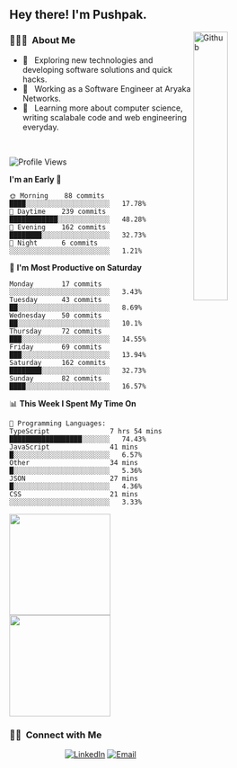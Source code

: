 <h2> Hey there! I'm Pushpak.</h2>

<img width="35%" align="right" alt="Github" src="https://user-images.githubusercontent.com/48678280/88862734-4903af80-d201-11ea-968b-9c939d88a37c.gif" />

<h3> 👨🏻‍💻 &nbsp;About Me </h3>

- 🤔 &nbsp; Exploring new technologies and developing software solutions and quick hacks.
- 💼 &nbsp; Working as a Software Engineer at Aryaka Networks.
- 🌱 &nbsp; Learning more about computer science, writing scalabale code and web engineering everyday.

<!-- <h3> 🛠 &nbsp;Tech Stack</h3> -->

<!-- - 🌐 &nbsp;
  ![JavaScript](https://img.shields.io/badge/-JavaScript-333333?style=flat&logo=javascript)
  ![React](https://img.shields.io/badge/-React-333333?style=flat&logo=react)
  ![Vue](https://img.shields.io/badge/-Vue-333333?style=flat&logo=vue,js)
  ![Node.js](https://img.shields.io/badge/-Node.js-333333?style=flat&logo=node.js) -->
  
<!-- - 💻 &nbsp;
  ![Java](https://img.shields.io/badge/-Java-333333?style=flat&logo=Java&logoColor=007396)
- 🛢 &nbsp;
  ![MySQL](https://img.shields.io/badge/-MySQL-333333?style=flat&logo=mysql)
- ⚙️ &nbsp;
  ![Git](https://img.shields.io/badge/-Git-333333?style=flat&logo=git)
- 🔧 &nbsp;
  ![Visual Studio Code](https://img.shields.io/badge/-Visual%20Studio%20Code-333333?style=flat&logo=visual-studio-code&logoColor=007ACC)
  ![Eclipse](https://img.shields.io/badge/-Eclipse-333333?style=flat&logo=eclipse-ide&logoColor=2C2255) -->

<br/>

<!--START_SECTION:waka-->
![Profile Views](http://img.shields.io/badge/Profile%20Views-9-blue)

**I'm an Early 🐤** 

```text
🌞 Morning    88 commits     ████░░░░░░░░░░░░░░░░░░░░░   17.78% 
🌆 Daytime    239 commits    ████████████░░░░░░░░░░░░░   48.28% 
🌃 Evening    162 commits    ████████░░░░░░░░░░░░░░░░░   32.73% 
🌙 Night      6 commits      ░░░░░░░░░░░░░░░░░░░░░░░░░   1.21%

```
📅 **I'm Most Productive on Saturday** 

```text
Monday       17 commits     ░░░░░░░░░░░░░░░░░░░░░░░░░   3.43% 
Tuesday      43 commits     ██░░░░░░░░░░░░░░░░░░░░░░░   8.69% 
Wednesday    50 commits     ██░░░░░░░░░░░░░░░░░░░░░░░   10.1% 
Thursday     72 commits     ███░░░░░░░░░░░░░░░░░░░░░░   14.55% 
Friday       69 commits     ███░░░░░░░░░░░░░░░░░░░░░░   13.94% 
Saturday     162 commits    ████████░░░░░░░░░░░░░░░░░   32.73% 
Sunday       82 commits     ████░░░░░░░░░░░░░░░░░░░░░   16.57%

```


📊 **This Week I Spent My Time On** 

```text
💬 Programming Languages: 
TypeScript               7 hrs 54 mins       ██████████████████░░░░░░░   74.43% 
JavaScript               41 mins             █░░░░░░░░░░░░░░░░░░░░░░░░   6.57% 
Other                    34 mins             █░░░░░░░░░░░░░░░░░░░░░░░░   5.36% 
JSON                     27 mins             █░░░░░░░░░░░░░░░░░░░░░░░░   4.36% 
CSS                      21 mins             ░░░░░░░░░░░░░░░░░░░░░░░░░   3.33%

```


<!--END_SECTION:waka-->


<a href="https://github.com/PushpakB3096">
  <img height="180em" src="https://github-readme-stats.vercel.app/api?username=PushpakB3096&show_icons=true&theme=merko" />
  <img height="180em" src="https://github-readme-stats.vercel.app/api/top-langs/?username=PushpakB3096&theme=merko&layout=compact" />
</a>

<br/>

<h3> 🤝🏻 &nbsp;Connect with Me </h3>

<p align="center">
<!-- <a href="https://www.adityavsingh.com/"><img alt="Website" src="https://img.shields.io/badge/Website-www.adityavsingh.com-blue?style=flat-square&logo=google-chrome"></a> -->
<a href="https://www.linkedin.com/in/pushpak-bhattacharya/"><img alt="LinkedIn" src="https://img.shields.io/badge/LinkedIn-Pushpak%20Bhattacharya-blue?style=flat-square&logo=linkedin"></a>
<a href="mailto:rtpushpak@gmail.com"><img alt="Email" src="https://img.shields.io/badge/Email-rtpushpak@gmail.com-blue?style=flat-square&logo=gmail"></a>
</p>
